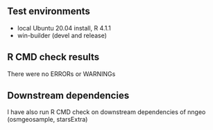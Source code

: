 ## Test environments
* local Ubuntu 20.04 install, R 4.1.1
* win-builder (devel and release)

## R CMD check results
There were no ERRORs or WARNINGs

## Downstream dependencies
I have also run R CMD check on downstream dependencies of nngeo (osmgeosample, starsExtra)